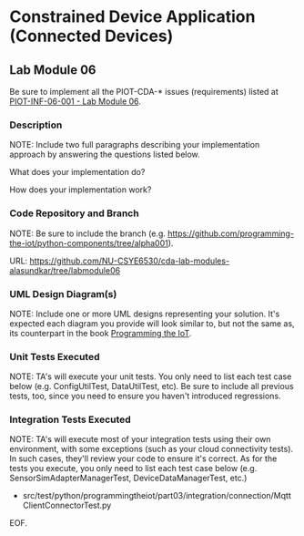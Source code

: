 # Constrained Device Application (Connected Devices)

## Lab Module 06

Be sure to implement all the PIOT-CDA-* issues (requirements) listed at [PIOT-INF-06-001 - Lab Module 06](https://github.com/orgs/programming-the-iot/projects/1#column-10488434).

### Description

NOTE: Include two full paragraphs describing your implementation approach by answering the questions listed below.

What does your implementation do? 

How does your implementation work?

### Code Repository and Branch

NOTE: Be sure to include the branch (e.g. https://github.com/programming-the-iot/python-components/tree/alpha001).

URL: https://github.com/NU-CSYE6530/cda-lab-modules-alasundkar/tree/labmodule06 

### UML Design Diagram(s)

NOTE: Include one or more UML designs representing your solution. It's expected each
diagram you provide will look similar to, but not the same as, its counterpart in the
book [Programming the IoT](https://learning.oreilly.com/library/view/programming-the-internet/9781492081401/).


### Unit Tests Executed

NOTE: TA's will execute your unit tests. You only need to list each test case below
(e.g. ConfigUtilTest, DataUtilTest, etc). Be sure to include all previous tests, too,
since you need to ensure you haven't introduced regressions.

 

### Integration Tests Executed

NOTE: TA's will execute most of your integration tests using their own environment, with
some exceptions (such as your cloud connectivity tests). In such cases, they'll review
your code to ensure it's correct. As for the tests you execute, you only need to list each
test case below (e.g. SensorSimAdapterManagerTest, DeviceDataManagerTest, etc.)

- src/test/python/programmingtheiot/part03/integration/connection/MqttClientConnectorTest.py
 

EOF.
